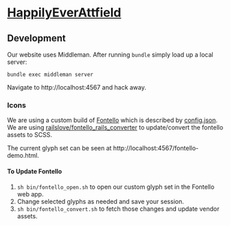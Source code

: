 # [HappilyEverAttfield](http://www.happilyeverattfield.com/)

## Development

Our website uses Middleman. After running `bundle` simply load up a local server:

```
bundle exec middleman server
```

Navigate to http://localhost:4567 and hack away.

### Icons

We are using a custom build of [Fontello](http://fontello.com/) which is
described by [config.json][1]. We are using [railslove/fontello_rails_converter][2]
to update/convert the fontello assets to SCSS.

The current glyph set can be seen at http://localhost:4567/fontello-demo.html.

#### To Update Fontello

1. `sh bin/fontello_open.sh` to open our custom glyph set in the Fontello web app.
2. Change selected glyphs as needed and save your session.
3. `sh bin/fontello_convert.sh` to fetch those changes and update vendor assets.


[1]: https://github.com/Sinetheta/HappilyEverAttfield/blob/master/data/fontello.json
[2]: https://github.com/railslove/fontello_rails_converter
